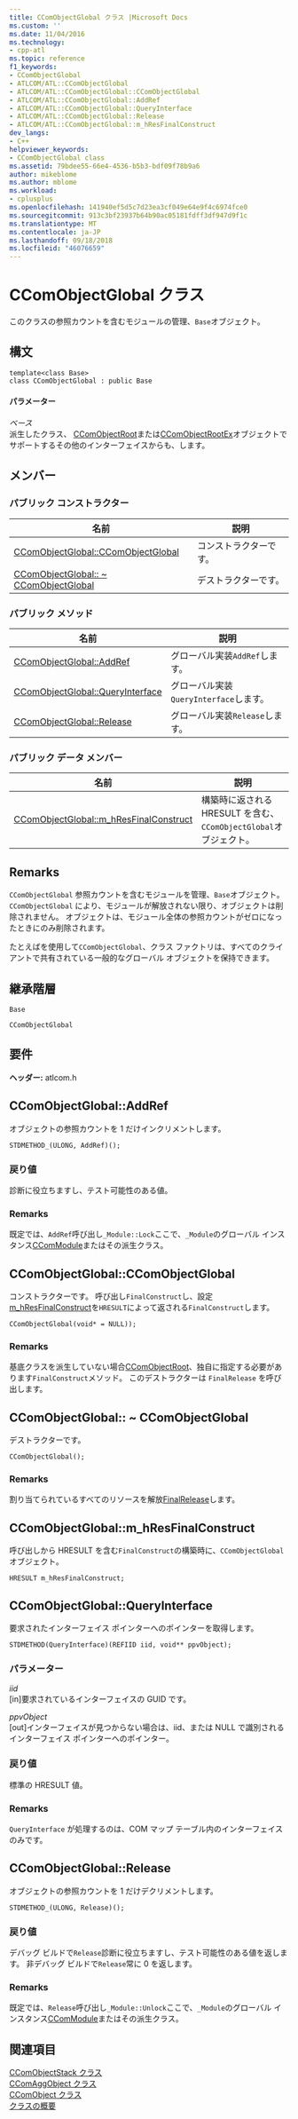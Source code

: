 ```yaml
---
title: CComObjectGlobal クラス |Microsoft Docs
ms.custom: ''
ms.date: 11/04/2016
ms.technology:
- cpp-atl
ms.topic: reference
f1_keywords:
- CComObjectGlobal
- ATLCOM/ATL::CComObjectGlobal
- ATLCOM/ATL::CComObjectGlobal::CComObjectGlobal
- ATLCOM/ATL::CComObjectGlobal::AddRef
- ATLCOM/ATL::CComObjectGlobal::QueryInterface
- ATLCOM/ATL::CComObjectGlobal::Release
- ATLCOM/ATL::CComObjectGlobal::m_hResFinalConstruct
dev_langs:
- C++
helpviewer_keywords:
- CComObjectGlobal class
ms.assetid: 79bdee55-66e4-4536-b5b3-bdf09f78b9a6
author: mikeblome
ms.author: mblome
ms.workload:
- cplusplus
ms.openlocfilehash: 141940ef5d5c7d23ea3cf049e64e9f4c6974fce0
ms.sourcegitcommit: 913c3bf23937b64b90ac05181fdff3df947d9f1c
ms.translationtype: MT
ms.contentlocale: ja-JP
ms.lasthandoff: 09/18/2018
ms.locfileid: "46076659"
---
```

# <a name="ccomobjectglobal-class"></a>CComObjectGlobal クラス

このクラスの参照カウントを含むモジュールの管理、`Base`オブジェクト。

## <a name="syntax"></a>構文

```
template<class Base>
class CComObjectGlobal : public Base
```

#### <a name="parameters"></a>パラメーター

*ベース*<br/>
派生したクラス、 [CComObjectRoot](../../atl/reference/ccomobjectroot-class.md)または[CComObjectRootEx](../../atl/reference/ccomobjectrootex-class.md)オブジェクトでサポートするその他のインターフェイスからも、します。

## <a name="members"></a>メンバー

### <a name="public-constructors"></a>パブリック コンストラクター

|名前|説明|
|----------|-----------------|
|[CComObjectGlobal::CComObjectGlobal](#ccomobjectglobal)|コンストラクターです。|
|[CComObjectGlobal:: ~ CComObjectGlobal](#dtor)|デストラクターです。|

### <a name="public-methods"></a>パブリック メソッド

|名前|説明|
|----------|-----------------|
|[CComObjectGlobal::AddRef](#addref)|グローバル実装`AddRef`します。|
|[CComObjectGlobal::QueryInterface](#queryinterface)|グローバル実装`QueryInterface`します。|
|[CComObjectGlobal::Release](#release)|グローバル実装`Release`します。|

### <a name="public-data-members"></a>パブリック データ メンバー

|名前|説明|
|----------|-----------------|
|[CComObjectGlobal::m_hResFinalConstruct](#m_hresfinalconstruct)|構築時に返される HRESULT を含む、`CComObjectGlobal`オブジェクト。|

## <a name="remarks"></a>Remarks

`CComObjectGlobal` 参照カウントを含むモジュールを管理、`Base`オブジェクト。 `CComObjectGlobal` により、モジュールが解放されない限り、オブジェクトは削除されません。 オブジェクトは、モジュール全体の参照カウントがゼロになったときにのみ削除されます。

たとえばを使用して`CComObjectGlobal`、クラス ファクトリは、すべてのクライアントで共有されている一般的なグローバル オブジェクトを保持できます。

## <a name="inheritance-hierarchy"></a>継承階層

`Base`

`CComObjectGlobal`

## <a name="requirements"></a>要件

**ヘッダー:** atlcom.h

##  <a name="addref"></a>  CComObjectGlobal::AddRef

オブジェクトの参照カウントを 1 だけインクリメントします。

```
STDMETHOD_(ULONG, AddRef)();
```

### <a name="return-value"></a>戻り値

診断に役立ちますし、テスト可能性のある値。

### <a name="remarks"></a>Remarks

既定では、`AddRef`呼び出し`_Module::Lock`ここで、`_Module`のグローバル インスタンス[CComModule](../../atl/reference/ccommodule-class.md)またはその派生クラス。

##  <a name="ccomobjectglobal"></a>  CComObjectGlobal::CComObjectGlobal

コンストラクターです。 呼び出し`FinalConstruct`し、設定[m_hResFinalConstruct](#m_hresfinalconstruct)を`HRESULT`によって返される`FinalConstruct`します。

```
CComObjectGlobal(void* = NULL));
```

### <a name="remarks"></a>Remarks

基底クラスを派生していない場合[CComObjectRoot](../../atl/reference/ccomobjectroot-class.md)、独自に指定する必要があります`FinalConstruct`メソッド。 このデストラクターは `FinalRelease` を呼び出します。

##  <a name="dtor"></a>  CComObjectGlobal:: ~ CComObjectGlobal

デストラクターです。

```
CComObjectGlobal();
```

### <a name="remarks"></a>Remarks

割り当てられているすべてのリソースを解放[FinalRelease](ccomobjectrootex-class.md#finalrelease)します。

##  <a name="m_hresfinalconstruct"></a>  CComObjectGlobal::m_hResFinalConstruct

呼び出しから HRESULT を含む`FinalConstruct`の構築時に、`CComObjectGlobal`オブジェクト。

```
HRESULT m_hResFinalConstruct;
```

##  <a name="queryinterface"></a>  CComObjectGlobal::QueryInterface

要求されたインターフェイス ポインターへのポインターを取得します。

```
STDMETHOD(QueryInterface)(REFIID iid, void** ppvObject);
```

### <a name="parameters"></a>パラメーター

*iid*<br/>
[in]要求されているインターフェイスの GUID です。

*ppvObject*<br/>
[out]インターフェイスが見つからない場合は、iid、または NULL で識別されるインターフェイス ポインターへのポインター。

### <a name="return-value"></a>戻り値

標準の HRESULT 値。

### <a name="remarks"></a>Remarks

`QueryInterface` が処理するのは、COM マップ テーブル内のインターフェイスのみです。

##  <a name="release"></a>  CComObjectGlobal::Release

オブジェクトの参照カウントを 1 だけデクリメントします。

```
STDMETHOD_(ULONG, Release)();
```

### <a name="return-value"></a>戻り値

デバッグ ビルドで`Release`診断に役立ちますし、テスト可能性のある値を返します。 非デバッグ ビルドで`Release`常に 0 を返します。

### <a name="remarks"></a>Remarks

既定では、`Release`呼び出し`_Module::Unlock`ここで、`_Module`のグローバル インスタンス[CComModule](../../atl/reference/ccommodule-class.md)またはその派生クラス。

## <a name="see-also"></a>関連項目

[CComObjectStack クラス](../../atl/reference/ccomobjectstack-class.md)<br/>
[CComAggObject クラス](../../atl/reference/ccomaggobject-class.md)<br/>
[CComObject クラス](../../atl/reference/ccomobject-class.md)<br/>
[クラスの概要](../../atl/atl-class-overview.md)
